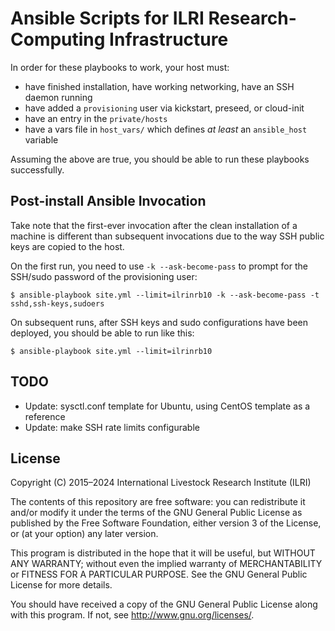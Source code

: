 # Ansible Scripts for ILRI Research-Computing Infrastructure
In order for these playbooks to work, your host must:

- have finished installation, have working networking, have an SSH daemon running
- have added a `provisioning` user via kickstart, preseed, or cloud-init
- have an entry in the `private/hosts`
- have a vars file in `host_vars/` which defines _at least_ an `ansible_host` variable

Assuming the above are true, you should be able to run these playbooks successfully.

## Post-install Ansible Invocation
Take note that the first-ever invocation after the clean installation of a machine is different than subsequent invocations due to the way SSH public keys are copied to the host.

On the first run, you need to use `-k --ask-become-pass` to prompt for the SSH/sudo password of the provisioning user:

    $ ansible-playbook site.yml --limit=ilrinrb10 -k --ask-become-pass -t sshd,ssh-keys,sudoers

On subsequent runs, after SSH keys and sudo configurations have been deployed, you should be able to run like this:

    $ ansible-playbook site.yml --limit=ilrinrb10

## TODO

- Update: sysctl.conf template for Ubuntu, using CentOS template as a reference
- Update: make SSH rate limits configurable

## License
Copyright (C) 2015–2024 International Livestock Research Institute (ILRI)

The contents of this repository are free software: you can redistribute
it and/or modify it under the terms of the GNU General Public License
as published by the Free Software Foundation, either version 3 of the
License, or (at your option) any later version.

This program is distributed in the hope that it will be useful,
but WITHOUT ANY WARRANTY; without even the implied warranty of
MERCHANTABILITY or FITNESS FOR A PARTICULAR PURPOSE.  See the
GNU General Public License for more details.

You should have received a copy of the GNU General Public License
along with this program.  If not, see <http://www.gnu.org/licenses/>.
